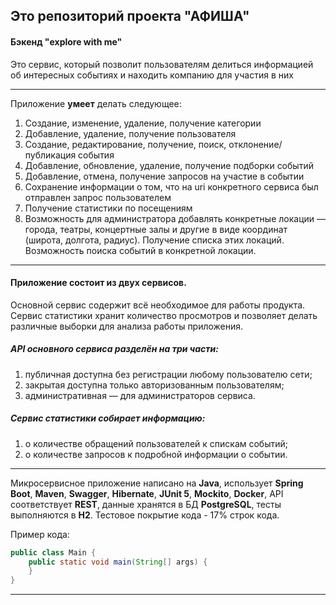 ## Это репозиторий проекта "АФИША"
#### Бэкенд "explore with me"

Это сервис, который позволит пользователям делиться информацией об интересных событиях и находить компанию для участия в них

_______

Приложение **умеет** делать следующее:
1. Создание, изменение, удаление, получение категории
2. Добавление, удаление, получение пользователя
3. Создание, редактирование, получение, поиск, отклонение/публикация события
4. Добавление, обновление, удаление, получение подборки событий
5. Добавление, отмена, получение запросов на участие в событии
6. Сохранение информации о том, что на uri конкретного сервиса был отправлен запрос пользователем
7. Получение статистики по посещениям
8. Возможность для администратора добавлять конкретные локации — города, театры, концертные залы и другие в виде 
координат (широта, долгота, радиус). Получение списка этих локаций. Возможность поиска событий в конкретной локации.

-------

#### Приложение состоит из двух сервисов. 
Основной сервис содержит всё необходимое для работы продукта.
Сервис статистики хранит количество просмотров и позволяет делать различные выборки для анализа работы приложения.
##### API основного сервиса разделён на три части:
1) публичная доступна без регистрации любому пользователю сети;
2) закрытая доступна только авторизованным пользователям;
3) административная — для администраторов сервиса.
##### Сервис статистики собирает информацию: 
1) о количестве обращений пользователей к спискам событий;
2) о количестве запросов к подробной информации о событии.


-------

Микросервисное приложение написано на **Java**, использует **Spring Boot**, **Maven**, **Swagger**, **Hibernate**, 
**JUnit 5**, **Mockito**, **Docker**, API соответствует **REST**, данные хранятся в БД **PostgreSQL**, тесты выполняются в **H2**.
Тестовое покрытие кода - 17% строк кода. 

Пример кода:
```java
public class Main {
    public static void main(String[] args) {
    }
}
```
------
